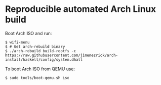 # Reproducible automated Arch Linux build

Boot Arch ISO and run:

``` shell
$ wifi-menu
$ # Get arch-rebuild binary
$ ./arch-rebuild build-rootfs -c https://raw.githubusercontent.com/jimenezrick/arch-install/haskell/config/system.dhall
```

To boot Arch ISO from QEMU use:

``` shell
$ sudo tools/boot-qemu.sh iso
```
